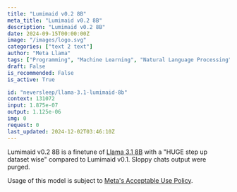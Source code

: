 ```yaml
---
title: "Lumimaid v0.2 8B"
meta_title: "Lumimaid v0.2 8B"
description: "Lumimaid v0.2 8B"
date: 2024-09-15T00:00:00Z
image: "/images/logo.svg"
categories: ["text 2 text"]
author: "Meta Llama"
tags: ["Programming", "Machine Learning", "Natural Language Processing", "Generative AI", "Ethics"]
draft: False
is_recommended: False
is_active: True

id: "neversleep/llama-3.1-lumimaid-8b"
context: 131072
input: 1.875e-07
output: 1.125e-06
img: 0
request: 0
last_updated: 2024-12-02T03:46:10Z
---
```


Lumimaid v0.2 8B is a finetune of [Llama 3.1 8B](/meta-llama/llama-3.1-8b-instruct) with a "HUGE step up dataset wise" compared to Lumimaid v0.1. Sloppy chats output were purged.

Usage of this model is subject to [Meta's Acceptable Use Policy](https://llama.meta.com/llama3/use-policy/).

